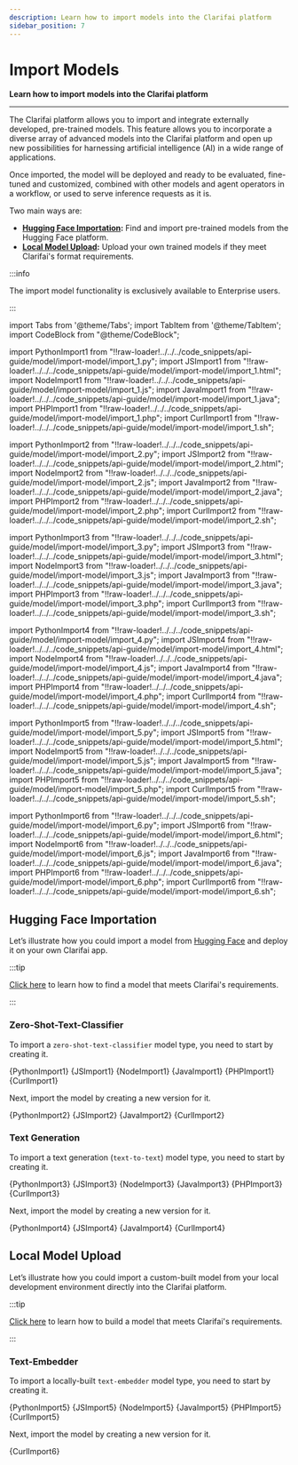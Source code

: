 ```yaml
---
description: Learn how to import models into the Clarifai platform
sidebar_position: 7
---
```


# Import Models

**Learn how to import models into the Clarifai platform**
<hr />

The Clarifai platform allows you to import and integrate externally developed, pre-trained models. This feature allows you to incorporate a diverse array of advanced models into the Clarifai platform and open up new possibilities for harnessing artificial intelligence (AI) in a wide range of applications.

Once imported, the model will be deployed and ready to be evaluated, fine-tuned and customized, combined with other models and agent operators in a workflow, or used to serve inference requests as it is.

Two main ways are:

- **[Hugging Face Importation](https://docs.clarifai.com/portal-guide/model/hf-model-importer):** Find and import pre-trained models from the Hugging Face platform.
- **[Local Model Upload](https://docs.clarifai.com/portal-guide/model/local-model-upload):** Upload your own trained models if they meet Clarifai's format requirements.

:::info

The import model functionality is exclusively available to Enterprise users.

:::

import Tabs from '@theme/Tabs';
import TabItem from '@theme/TabItem';
import CodeBlock from "@theme/CodeBlock";

import PythonImport1 from "!!raw-loader!../../../code_snippets/api-guide/model/import-model/import_1.py";
import JSImport1 from "!!raw-loader!../../../code_snippets/api-guide/model/import-model/import_1.html";
import NodeImport1 from "!!raw-loader!../../../code_snippets/api-guide/model/import-model/import_1.js";
import JavaImport1 from "!!raw-loader!../../../code_snippets/api-guide/model/import-model/import_1.java";
import PHPImport1 from "!!raw-loader!../../../code_snippets/api-guide/model/import-model/import_1.php";
import CurlImport1 from "!!raw-loader!../../../code_snippets/api-guide/model/import-model/import_1.sh";

import PythonImport2 from "!!raw-loader!../../../code_snippets/api-guide/model/import-model/import_2.py";
import JSImport2 from "!!raw-loader!../../../code_snippets/api-guide/model/import-model/import_2.html";
import NodeImport2 from "!!raw-loader!../../../code_snippets/api-guide/model/import-model/import_2.js";
import JavaImport2 from "!!raw-loader!../../../code_snippets/api-guide/model/import-model/import_2.java";
import PHPImport2 from "!!raw-loader!../../../code_snippets/api-guide/model/import-model/import_2.php";
import CurlImport2 from "!!raw-loader!../../../code_snippets/api-guide/model/import-model/import_2.sh";

import PythonImport3 from "!!raw-loader!../../../code_snippets/api-guide/model/import-model/import_3.py";
import JSImport3 from "!!raw-loader!../../../code_snippets/api-guide/model/import-model/import_3.html";
import NodeImport3 from "!!raw-loader!../../../code_snippets/api-guide/model/import-model/import_3.js";
import JavaImport3 from "!!raw-loader!../../../code_snippets/api-guide/model/import-model/import_3.java";
import PHPImport3 from "!!raw-loader!../../../code_snippets/api-guide/model/import-model/import_3.php";
import CurlImport3 from "!!raw-loader!../../../code_snippets/api-guide/model/import-model/import_3.sh";

import PythonImport4 from "!!raw-loader!../../../code_snippets/api-guide/model/import-model/import_4.py";
import JSImport4 from "!!raw-loader!../../../code_snippets/api-guide/model/import-model/import_4.html";
import NodeImport4 from "!!raw-loader!../../../code_snippets/api-guide/model/import-model/import_4.js";
import JavaImport4 from "!!raw-loader!../../../code_snippets/api-guide/model/import-model/import_4.java";
import PHPImport4 from "!!raw-loader!../../../code_snippets/api-guide/model/import-model/import_4.php";
import CurlImport4 from "!!raw-loader!../../../code_snippets/api-guide/model/import-model/import_4.sh";

import PythonImport5 from "!!raw-loader!../../../code_snippets/api-guide/model/import-model/import_5.py";
import JSImport5 from "!!raw-loader!../../../code_snippets/api-guide/model/import-model/import_5.html";
import NodeImport5 from "!!raw-loader!../../../code_snippets/api-guide/model/import-model/import_5.js";
import JavaImport5 from "!!raw-loader!../../../code_snippets/api-guide/model/import-model/import_5.java";
import PHPImport5 from "!!raw-loader!../../../code_snippets/api-guide/model/import-model/import_5.php";
import CurlImport5 from "!!raw-loader!../../../code_snippets/api-guide/model/import-model/import_5.sh";

import PythonImport6 from "!!raw-loader!../../../code_snippets/api-guide/model/import-model/import_6.py";
import JSImport6 from "!!raw-loader!../../../code_snippets/api-guide/model/import-model/import_6.html";
import NodeImport6 from "!!raw-loader!../../../code_snippets/api-guide/model/import-model/import_6.js";
import JavaImport6 from "!!raw-loader!../../../code_snippets/api-guide/model/import-model/import_6.java";
import PHPImport6 from "!!raw-loader!../../../code_snippets/api-guide/model/import-model/import_6.php";
import CurlImport6 from "!!raw-loader!../../../code_snippets/api-guide/model/import-model/import_6.sh";

## Hugging Face Importation

Let’s illustrate how you could import a model from [Hugging Face](https://huggingface.co/models) and deploy it on your own Clarifai app. 

:::tip

[Click here](https://docs.clarifai.com/portal-guide/model/hf-model-importer#step-1-find-a-model-on-hugging-face) to learn how to find a model that meets Clarifai's requirements. 

:::

### Zero-Shot-Text-Classifier

To import a `zero-shot-text-classifier` model type, you need to start by creating it. 

<Tabs>

<TabItem value="python" label="Python">
    <CodeBlock className="language-python">{PythonImport1}</CodeBlock>
</TabItem>

<TabItem value="js_rest" label="JavaScript (REST)">
    <CodeBlock className="language-javascript">{JSImport1}</CodeBlock>
</TabItem>

<TabItem value="nodejs" label="NodeJS">
    <CodeBlock className="language-javascript">{NodeImport1}</CodeBlock>
</TabItem>

<TabItem value="java" label="Java">
    <CodeBlock className="language-java">{JavaImport1}</CodeBlock>
</TabItem>

<TabItem value="php" label="PHP">
    <CodeBlock className="language-php">{PHPImport1}</CodeBlock>
</TabItem>

<TabItem value="curl" label="cURL">
    <CodeBlock className="language-bash">{CurlImport1}</CodeBlock>
</TabItem>

</Tabs>

Next, import the model by creating a new version for it. 

<Tabs>

<TabItem value="python" label="Python">
    <CodeBlock className="language-python">{PythonImport2}</CodeBlock>
</TabItem>

<TabItem value="js_rest" label="JavaScript (REST)">
    <CodeBlock className="language-javascript">{JSImport2}</CodeBlock>
</TabItem>

<!--
<TabItem value="nodejs" label="NodeJS">
    <CodeBlock className="language-javascript">{NodeImport2}</CodeBlock>
</TabItem>
-->

<TabItem value="java" label="Java">
    <CodeBlock className="language-java">{JavaImport2}</CodeBlock>
</TabItem>

<!--
<TabItem value="php" label="PHP">
    <CodeBlock className="language-php">{PHPImport2}</CodeBlock>
</TabItem>
-->

<TabItem value="curl" label="cURL">
    <CodeBlock className="language-bash">{CurlImport2}</CodeBlock>
</TabItem>

</Tabs>

### Text Generation

To import a text generation (`text-to-text`) model type, you need to start by creating it. 

<Tabs>

<TabItem value="python" label="Python">
    <CodeBlock className="language-python">{PythonImport3}</CodeBlock>
</TabItem>

<TabItem value="js_rest" label="JavaScript (REST)">
    <CodeBlock className="language-javascript">{JSImport3}</CodeBlock>
</TabItem>

<TabItem value="nodejs" label="NodeJS">
    <CodeBlock className="language-javascript">{NodeImport3}</CodeBlock>
</TabItem>

<TabItem value="java" label="Java">
    <CodeBlock className="language-java">{JavaImport3}</CodeBlock>
</TabItem>

<TabItem value="php" label="PHP">
    <CodeBlock className="language-php">{PHPImport3}</CodeBlock>
</TabItem>

<TabItem value="curl" label="cURL">
    <CodeBlock className="language-bash">{CurlImport3}</CodeBlock>
</TabItem>

</Tabs>

Next, import the model by creating a new version for it. 

<Tabs>

<TabItem value="python" label="Python">
    <CodeBlock className="language-python">{PythonImport4}</CodeBlock>
</TabItem>

<TabItem value="js_rest" label="JavaScript (REST)">
    <CodeBlock className="language-javascript">{JSImport4}</CodeBlock>
</TabItem>

<!--
<TabItem value="nodejs" label="NodeJS">
    <CodeBlock className="language-javascript">{NodeImport4}</CodeBlock>
</TabItem>
-->

<TabItem value="java" label="Java">
    <CodeBlock className="language-java">{JavaImport4}</CodeBlock>
</TabItem>

<!--
<TabItem value="php" label="PHP">
    <CodeBlock className="language-php">{PHPImport4}</CodeBlock>
</TabItem>
-->

<TabItem value="curl" label="cURL">
    <CodeBlock className="language-bash">{CurlImport4}</CodeBlock>
</TabItem>

</Tabs>

## Local Model Upload

Let’s illustrate how you could import a custom-built model from your local development environment directly into the Clarifai platform. 

:::tip

[Click here](https://github.com/Clarifai/clarifai-python/tree/master/clarifai/models/model_serving) to learn how to build a model that meets Clarifai's requirements.

:::

### Text-Embedder

To import a locally-built `text-embedder` model type, you need to start by creating it. 

<Tabs>

<TabItem value="python" label="Python">
    <CodeBlock className="language-python">{PythonImport5}</CodeBlock>
</TabItem>

<TabItem value="js_rest" label="JavaScript (REST)">
    <CodeBlock className="language-javascript">{JSImport5}</CodeBlock>
</TabItem>

<TabItem value="nodejs" label="NodeJS">
    <CodeBlock className="language-javascript">{NodeImport5}</CodeBlock>
</TabItem>

<TabItem value="java" label="Java">
    <CodeBlock className="language-java">{JavaImport5}</CodeBlock>
</TabItem>

<TabItem value="php" label="PHP">
    <CodeBlock className="language-php">{PHPImport5}</CodeBlock>
</TabItem>

<TabItem value="curl" label="cURL">
    <CodeBlock className="language-bash">{CurlImport5}</CodeBlock>
</TabItem>

</Tabs>

Next, import the model by creating a new version for it. 

<Tabs>

<!--
<TabItem value="python" label="Python">
    <CodeBlock className="language-python">{PythonImport6}</CodeBlock>
</TabItem>

<TabItem value="js_rest" label="JavaScript (REST)">
    <CodeBlock className="language-javascript">{JSImport6}</CodeBlock>
</TabItem>
-->
<!--
<TabItem value="nodejs" label="NodeJS">
    <CodeBlock className="language-javascript">{NodeImport6}</CodeBlock>
</TabItem>
-->
<!--
<TabItem value="java" label="Java">
    <CodeBlock className="language-java">{JavaImport6}</CodeBlock>
</TabItem>
-->
<!--
<TabItem value="php" label="PHP">
    <CodeBlock className="language-php">{PHPImport6}</CodeBlock>
</TabItem>
-->

<TabItem value="curl" label="cURL">
    <CodeBlock className="language-bash">{CurlImport6}</CodeBlock>
</TabItem>

</Tabs>